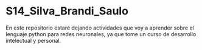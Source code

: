 # S14_Silva_Brandi_Saulo
En este repositorio estaré dejando actividades que voy a aprender sobre el lenguaje python para redes neuronales, ya que tome un curso de desarrollo intelectual y personal.
